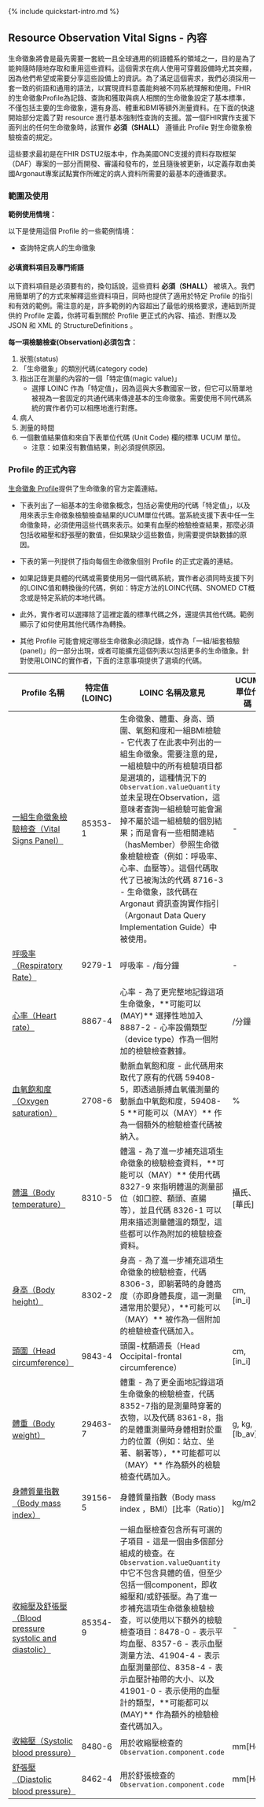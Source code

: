 {% include quickstart-intro.md %}

## Resource Observation Vital Signs - 內容

生命徵象將會是最先需要一套統一且全球通用的術語體系的領域之一，目的是為了能夠隨時隨地存取和重用這些資料。這個需求在病人使用可穿戴設備時尤其突顯，因為他們希望或需要分享這些設備上的資訊。為了滿足這個需求，我們必須採用一套一致的術語和通用的語法，以實現資料意義能夠被不同系統理解和使用。FHIR 的生命徵象Profile為記錄、查詢和獲取與病人相關的生命徵象設定了基本標準，不僅包括主要的生命徵象，還有身高、體重和BMI等額外測量資料。在下面的快速開始部分定義了對 resource 進行基本強制性查詢的支援。當一個FHIR實作支援下面列出的任何生命徵象時，該實作 **必須（SHALL）** 遵循此 Profile 對生命徵象檢驗檢查的規定。

這些要求最初是在FHIR DSTU2版本中，作為美國ONC支援的資料存取框架（DAF）專案的一部分而開發、審議和發布的，並且隨後被更新，以定義存取由美國Argonaut專案試點實作所確定的病人資料所需要的最基本的遵循要求。

### 範圍及使用 

**範例使用情境：**

以下是使用這個 Profile 的一些範例情境：

- 查詢特定病人的生命徵象

#### 必填資料項目及專門術語

以下資料項目是必須要有的，換句話說，這些資料 **必須（SHALL）** 被填入。我們用簡單明了的方式來解釋這些資料項目，同時也提供了適用於特定 Profile 的指引和有效的範例。需注意的是，許多範例的內容超出了最低的規格要求，連結到所提供的 Profile 定義，你將可看到關於 Profile 更正式的內容、描述、對應以及 JSON 和 XML 的 StructureDefinitions 。

**每一項檢驗檢查(Observation)必須包含：**

1. 狀態(status)
2. 「生命徵象」的類別代碼(category code)
3. 指出正在測量的內容的一個「特定值(magic value)」
    - 選擇 LOINC 作為「特定值」，因為這與大多數國家一致，但它可以簡單地被視為一套固定的共通代碼來傳達基本的生命徵象。需要使用不同代碼系統的實作者仍可以相應地進行對應。
4. 病人
5. 測量的時間
6. 一個數值結果值和來自下表單位代碼 (Unit Code) 欄的標準 UCUM 單位。
    - 注意：如果沒有數值結果，則必須提供原因。

### Profile 的正式內容

[生命徵象 Profile](http://hl7.org/fhir/R4/vitalsigns.html)提供了生命徵象的官方定義連結。

- 下表列出了一組基本的生命徵象概念，包括必需使用的代碼「特定值」，以及用來表示生命徵象檢驗檢查結果的UCUM單位代碼。當系統支援下表中任一生命徵象時，必須使用這些代碼來表示。如果有血壓的檢驗檢查結果，那麼必須包括收縮壓和舒張壓的數值，但如果缺少這些數值，則需要提供缺數據的原因。

- 下表的第一列提供了指向每個生命徵象個別 Profile 的正式定義的連結。

- 如果記錄更具體的代碼或需要使用另一個代碼系統，實作者必須同時支援下列的LOINC值和轉換後的代碼，例如：特定方法的LOINC代碼、SNOMED CT概念或是特定系統的本地代碼。

- 此外，實作者可以選擇除了這裡定義的標準代碼之外，還提供其他代碼。範例顯示了如何使用其他代碼作為轉換。

- 其他 Profile 可能會規定哪些生命徵象必須記錄，或作為「一組/組套檢驗(panel)」的一部分出現，或者可能擴充這個列表以包括更多的生命徵象。針對使用LOINC的實作者，下面的注意事項提供了選填的代碼。

<table class="grid rwd-table">
<thead>
<tr>
<th style="width: 270px;">Profile 名稱</th>
<th>特定值 (LOINC)</th>
<th style="width: 600px;">LOINC 名稱及意見</th>
<th>UCUM 單位代碼</th>
<th>範例</th>
</tr>
</thead>
<tbody>
<tr>
<td><a href="http://hl7.org/fhir/R4/vitalspanel.html">一組生命徵象檢驗檢查（Vital Signs Panel）</a></td>
<td>85353-1</td>
<td>生命徵象、體重、身高、頭圍、氧飽和度和一組BMI檢驗 - 它代表了在此表中列出的一組生命徵象。需要注意的是，一組檢驗中的所有檢驗項目都是選填的，這種情況下的<code> Observation.valueQuantity</code> 並未呈現在Observation，這意味者查詢一組檢驗可能會漏掉不屬於這一組檢驗的個別結果；而是會有一些相關連結（hasMember）參照生命徵象檢驗檢查（例如：呼吸率、心率、血壓等）。這個代碼取代了已被淘汰的代碼 8716-3 - 生命徵象，該代碼在 Argonaut 資訊查詢實作指引（Argonaut Data Query Implementation Guide）中被使用。</td>
<td>-</td>
<td><a href="http://hl7.org/fhir/R4/observation-example-vitals-panel.html">一組生命徵象檢驗檢查範例</a></td>
</tr>
<tr>
<td><a href="http://hl7.org/fhir/R4/resprate.html">呼吸率（Respiratory Rate）</a></td>
<td>9279-1</td>
<td>呼吸率 - /每分鐘</td>
<td>-</td>
<td><a href="http://hl7.org/fhir/R4/observation-example-respiratory-rate.html">呼吸率範例</a></td>
</tr>
<tr>
<td><a href="http://hl7.org/fhir/R4/heartrate.html">心率（Heart rate）</a></td>
<td>8867-4</td>
<td>心率 - 為了更完整地記錄這項生命徵象，**可能可以(MAY)** 選擇性地加入 8887-2 - 心率設備類型（device type）作為一個附加的檢驗檢查數據。</td>
<td>/分鐘</td>
<td><a href="http://hl7.org/fhir/R4/observation-example-heart-rate.html">心率範例（Heart Rate Example）</a></td>
</tr>
<tr>
<td><a href="http://hl7.org/fhir/R4/oxygensat.html">血氧飽和度（Oxygen saturation）</a></td>
<td>2708-6</td>
<td>動脈血氧飽和度 - 此代碼用來取代了原有的代碼 59408-5，即透過脈搏血氧儀測量的動脈血中氧飽和度，59408-5 **可能可以（MAY）** 作為一個額外的檢驗檢查代碼被納入。</td>
<td>%</td>
<td><a href="http://hl7.org/fhir/R4/observation-example-satO2.html">血氧飽和度範例</a></td>
</tr>
<tr>
<td><a href="http://hl7.org/fhir/R4/bodytemp.html">體溫（Body temperature）</a></td>
<td>8310-5</td>
<td>體溫 - 為了進一步補充這項生命徵象的檢驗檢查資料，**可能可以（MAY）** 使用代碼 8327-9 來指明體溫的測量部位（如口腔、額頭、直腸等），並且代碼 8326-1 可以用來描述測量體溫的類型，這些都可以作為附加的檢驗檢查資料。</td>
<td>攝氏、[華氏]</td>
<td><a href="http://hl7.org/fhir/R4/observation-example-body-temperature.html">體溫範例</a></td>
</tr>
<tr>
<td><a href="http://hl7.org/fhir/R4/bodyheight.html">身高（Body height）</a></td>
<td>8302-2</td>
<td>身高 - 為了進一步補充這項生命徵象的檢驗檢查，代碼 8306-3，即躺著時的身體高度（亦即身體長度，這一測量通常用於嬰兒），**可能可以（MAY）** 被作為一個附加的檢驗檢查代碼加入。</td>
<td>cm, [in_i]</td>
<td><a href="http://hl7.org/fhir/R4/observation-example-body-height.html">身高範例</a></td>
</tr>
<tr>
<td><a href="http://hl7.org/fhir/R4/headcircum.html">頭圍（Head circumference）</a></td>
<td>9843-4</td>
<td>頭圍-枕額週長（Head Occipital-frontal circumference）</td>
<td>cm, [in_i]</td>
<td><a href="http://hl7.org/fhir/R4/observation-example-head-circumference.html">頭圍範例</a></td>
</tr>
<tr>
<td><a href="http://hl7.org/fhir/R4/bodyweight.html">體重（Body weight）</a></td>
<td>29463-7</td>
<td>體重 - 為了更全面地記錄這項生命徵象的檢驗檢查，代碼8352-7指的是測量時穿著的衣物，以及代碼 8361-8，指的是體重測量時身體相對於重力的位置（例如：站立、坐著、躺著等），**可能都可以（MAY）** 作為額外的檢驗檢查代碼加入。</td>
<td>g, kg,[lb_av]</td>
<td><a href="http://hl7.org/fhir/R4/observation-example.html">Body Weight Example</a></td>
</tr>
<tr>
<td><a href="StructureDefinition-Observation-bmi-twcore.html">身體質量指數（Body mass index）</a></td>
<td>39156-5</td>
<td>身體質量指數（Body mass index ，BMI）[比率（Ratio）]</td>
<td>kg/m2</td>
<td><a href="Observation-obs-bmi-example.html">BMI 範例</a></td>
</tr>
<tr>
<td><a href="StructureDefinition-Observation-bloodPressure-twcore.html">收縮壓及舒張壓（Blood pressure systolic and diastolic）</a></td>
<td>85354-9</td>
<td>一組血壓檢查包含所有可選的子項目 - 這是一個由多個部分組成的檢查。在 <code>Observation.valueQuantity</code>中它不包含具體的值，但至少包括一個component，即收縮壓和/或舒張壓。為了進一步補充這項生命徵象檢驗檢查，可以使用以下額外的檢驗檢查項目：8478-0 - 表示平均血壓、8357-6 - 表示血壓測量方法、41904-4 - 表示血壓測量部位、8358-4 - 表示血壓計袖帶的大小、以及41901-0 - 表示使用的血壓計的類型，**可能都可以(MAY)** 作為額外的檢驗檢查代碼加入。</td>
<td>-</td>
<td><a href="Observation-obs-bloodPressure-example.html">一組血壓檢查範例</a>, <a href="http://hl7.org/fhir/R4/observation-example-bloodpressure-dar.html">一組血壓檢查範例但缺少舒張壓的值</a></td>
</tr>
<tr>
<td><a href="StructureDefinition-Observation-bloodPressure-twcore.html">收縮壓（Systolic blood pressure）</a></td>
<td>8480-6</td>
<td>用於收縮壓檢查的<code>Observation.component.code</code></td>
<td>mm[Hg]</td>
<td><a href="Observation-obs-bloodPressure-example.html">一組血壓檢查範例</a></td>
</tr>
<tr>
<td><a href="StructureDefinition-Observation-bloodPressure-twcore.html">舒張壓（Diastolic blood pressure）</a></td>
<td>8462-4</td>
<td>用於舒張檢查的<code>Observation.component.code</code></td>
<td>mm[Hg]</td>
<td><a href="Observation-obs-bloodPressure-example.html">一組血壓檢查範例</a></td>
</tr>
</tbody>
</table>